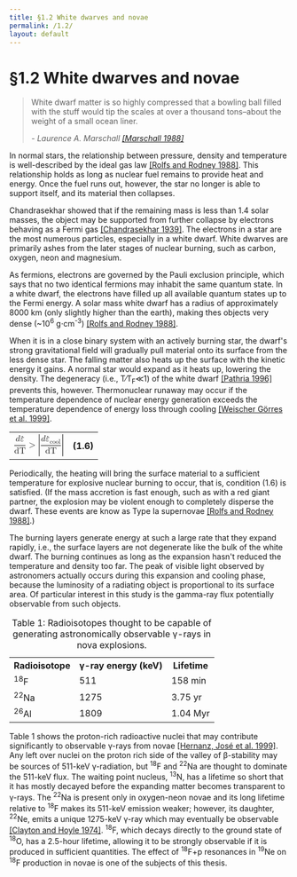```yaml
---
title: §1.2 White dwarves and novae
permalink: /1.2/
layout: default
---
```


§1.2 White dwarves and novae
============================

<blockquote>
<p>White dwarf matter is so highly compressed that a bowling ball filled with
	the stuff would tip the scales at over a thousand tons–about the weight of
	a small ocean liner.
</p>
<footer><cite>- Laurence A. Marschall 
	<a href="../bibliography/#marschall">[Marschall 1988]</a></cite></footer>
</blockquote>

In normal stars, the relationship between pressure, density and temperature is
well-described by the ideal gas law [[Rolfs and Rodney
1988]](../bibliography/#rolfs). This relationship holds as long as nuclear
fuel remains to provide heat and energy. Once the fuel runs out, however, the
star no longer is able to support itself, and its material then collapses.

Chandrasekhar showed that if the remaining mass is less than 1.4 solar masses,
the object may be supported from further collapse by electrons behaving as a
Fermi gas [[Chandrasekhar 1939]](../bibliography/#chandrasekhar). The
electrons in a star are the most numerous particles, especially in a white
dwarf. White dwarves are primarily ashes from the later stages of nuclear
burning, such as carbon, oxygen, neon and magnesium.

As fermions, electrons are governed by the Pauli exclusion principle, which
says that no two identical fermions may inhabit the same quantum state. In a
white dwarf, the electrons have filled up all available quantum states up to
the Fermi energy. A solar mass white dwarf has a radius of approximately 8000
km (only slightly higher than the earth), making thes objects very dense
(~10<sup>6</sup> g⋅cm<sup>-3</sup>) [[Rolfs and Rodney
1988]](../bibliography/#rolfs).

When it is in a close binary system with an actively burning star, the dwarf's
strong gravitational field will gradually pull material onto its surface from
the less dense star. The falling matter also heats up the surface with the
kinetic energy it gains. A normal star would expand as it heats up, lowering
the density. The degeneracy (i.e.,
<span class="equation">T∕T<sub>F</sub>≪1</span>) of the white dwarf [[Pathria
1996]](../bibliography/#pathria) prevents this, however. Thermonuclear runaway
may occur if the temperature dependence of nuclear energy generation exceeds
the temperature dependence of energy loss through cooling [[Weischer Görres et
al. 1999]](../bibliography/#weischer).

<table class="equation">
	<tr>
		<td>
			<math xmlns="http://www.w3.org/1998/Math/MathML" display="block">
			 <semantics>
			  <mrow>
			   <mfrac>
			    <mrow>
			     <mi>d</mi>
			     <mover accent="true">
			      <mi>ε</mi>
			      <mo stretchy="false">˙</mo>
			     </mover>
			    </mrow>
			    <mi mathvariant="italic">dT</mi>
			   </mfrac>
			   <mo stretchy="false">&gt;</mo>
			   <mrow>
			    <mo fence="true" stretchy="true">|</mo>
			    <mrow>
			     <mfrac>
			      <mrow>
			       <mi>d</mi>
			       <msub>
			        <mover accent="true">
			         <mi>ε</mi>
			         <mo stretchy="false">˙</mo>
			        </mover>
			        <mi mathvariant="italic">cool</mi>
			       </msub>
			      </mrow>
			      <mi mathvariant="italic">dT</mi>
			     </mfrac>
			    </mrow>
			    <mo fence="true" stretchy="true">|</mo>
			   </mrow>
			  </mrow>
			  <annotation encoding="StarMath 5.0">{d{dot ε}} over {dT} &gt; left lline {d{dot ε}_{cool}} over {dT} right rline</annotation>
			 </semantics>
			</math>
		</td>
		<a name="eqn1.2"><th rowspan="2">(1.6)</th></a>
	</tr>
</table>

Periodically, the heating will bring the surface material to a sufficient
temperature for explosive nuclear burning to occur, that is, condition (1.6)
is satisfied. (If the mass accretion is fast enough, such as with a red giant
partner, the explosion may be violent enough to completely disperse the dwarf.
These events are know as Type Ia supernovae [[Rolfs and Rodney
1988]](../bibliography/#rolfs).)

The burning layers generate energy at such a large rate that they expand
rapidly, i.e., the surface layers are not degenerate like the bulk of the
white dwarf. The burning continues as long <span class="correction">as</span>
the expansion hasn't reduced the temperature and density too far. The peak of
visible light observed by astronomers actually occurs during this expansion
and cooling phase, because the luminosity of a radiating object is
proportional to its surface area. Of particular interest in this study is the
gamma-ray flux potentially observable from such objects.

<table class="data">
  <caption>Table 1: Radioisotopes thought to be capable of generating
  	astronomically observable γ-rays in nova explosions.</caption>
  <tr>
  	<th>Radioisotope</th>
  	<th>γ-ray energy (keV)</th>
  	<th>Lifetime</th>
  </tr>
  <tr>
  	<td><sup>18</sup>F</td>
  	<td>511</td>
  	<td>158 min</td>
  </tr>
  <tr>
  	<td><sup>22</sup>Na</td>
  	<td>1275</td>
  	<td>3.75 yr</td>
  </tr>
  <tr>
  	<td><sup>26</sup>Al</td>
  	<td>1809</td>
  	<td>1.04 Myr</td>
  </tr>
</table>

Table 1 shows the proton-rich radioactive nuclei that may contribute
significantly to observable γ-rays from novae [[Hernanz, José et al.
1999]](../bibliography/#hernanz). Any left over nuclei on the proton rich side
of the valley of β-stability may be sources of 511-keV γ-radiation, but
<sup>18</sup>F and <sup>22</sup>Na are thought to dominate the 511-keV flux.
The waiting point nucleus, <sup>13</sup>N, has a lifetime so short that it has
mostly decayed before the expanding matter becomes transparent to γ-rays. The
<sup>22</sup>Na is present only in oxygen-neon novae and its long lifetime
relative to <sup>18</sup>F makes its 511-keV emission weaker; however,
<span class="correction">its</span> daughter, <sup>22</sup>Ne, emits a unique
1275-keV γ-ray which may eventually be observable [[Clayton and Hoyle
1974]](../bibliography/#clayton). <sup>18</sup>F, which decays directly to the
ground state of <sup>18</sup>O, has a 2.5-hour lifetime, allowing it to be
strongly observable if it is produced in sufficient quantities. The effect of
<sup>18</sup>F+p resonances in <sup>19</sup>Ne on <sup>18</sup>F production in
novae is one of the subjects of this thesis.